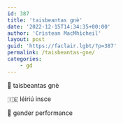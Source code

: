 ```yaml
---
id: 387
title: 'taisbeantas gnè'
date: '2022-12-15T14:34:35+00:00'
author: 'Crìstean MacMhìcheil'
layout: post
guid: 'https://faclair.lgbt/?p=387'
permalink: /taisbeantas-gne/
categories:
    - gd
---
```


&#x1f3f4;&#xe0067;&#xe0062;&#xe0073;&#xe0063;&#xe0074;&#xe007f; taisbeantas gnè

&#x1f1ee;&#x1f1ea; léiriú insce

&#x1f3f4;&#xe0067;&#xe0062;&#xe0065;&#xe006e;&#xe0067;&#xe007f; gender performance